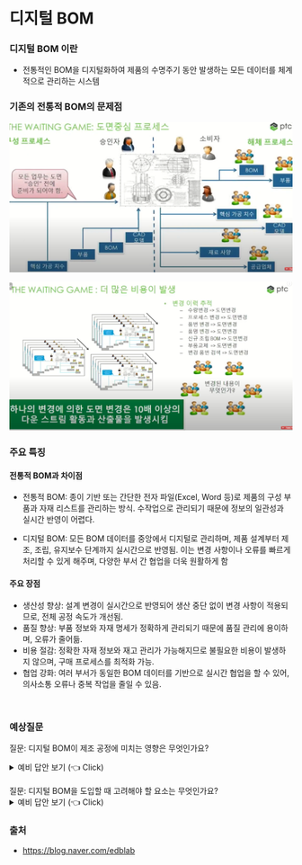 # 디지털 BOM

### 디지털 BOM 이란

-  전통적인 BOM을 디지털화하여 제품의 수명주기 동안 발생하는 모든 데이터를 체계적으로 관리하는 시스템

### 기존의 전통적 BOM의 문제점

![1](img/1.PNG)

![1](img/2.PNG)


### 주요 특징

#### 전통적 BOM과 차이점

- 전통적 BOM: 종이 기반 또는 간단한 전자 파일(Excel, Word 등)로 제품의 구성 부품과 자재 리스트를 관리하는 방식. 수작업으로 관리되기 때문에 정보의 일관성과 실시간 반영이 어렵다.

- 디지털 BOM: 모든 BOM 데이터를 중앙에서 디지털로 관리하며, 제품 설계부터 제조, 조립, 유지보수 단계까지 실시간으로 반영됨. 이는 변경 사항이나 오류를 빠르게 처리할 수 있게 해주며, 다양한 부서 간 협업을 더욱 원활하게 함

#### 주요 장점

- 생산성 향상: 설계 변경이 실시간으로 반영되어 생산 중단 없이 변경 사항이 적용되므로, 전체 공정 속도가 개선됨.
- 품질 향상: 부품 정보와 자재 명세가 정확하게 관리되기 때문에 품질 관리에 용이하며, 오류가 줄어듦.
- 비용 절감: 정확한 자재 정보와 재고 관리가 가능해지므로 불필요한 비용이 발생하지 않으며, 구매 프로세스를 최적화 가능.
- 협업 강화: 여러 부서가 동일한 BOM 데이터를 기반으로 실시간 협업을 할 수 있어, 의사소통 오류나 중복 작업을 줄일 수 있음.
<br/>



### 예상질문 

질문: 디지털 BOM이 제조 공정에 미치는 영향은 무엇인가요?
<details>
   <summary> 예비 답안 보기 (👈 Click)</summary>
   답변: 디지털 BOM은 제조 공정에서 부품을 정확하게 관리하고, 설계 변경 사항을 실시간으로 반영할 수 있어 오류를 줄이고 생산 효율성을 극대화할 수 있습니다. 예를 들어, 부품이 부족하거나 잘못 주문되는 문제를 방지하고, 정확한 데이터를 기반으로 생산 계획을 세울 수 있습니다. 또한, PLM 시스템과 ERP 시스템을 통합해 자재 관리와 재고 관리를 자동화할 수 있습니다.
</details>
<br />
질문: 디지털 BOM을 도입할 때 고려해야 할 요소는 무엇인가요?
<details>
   <summary> 예비 답안 보기 (👈 Click)</summary>
   답변: 디지털 BOM을 도입할 때는 소프트웨어의 기능, 확장성, 그리고 다른 시스템과의 통합 가능성을 고려해야 합니다. 예를 들어, PLM, ERP, MES 시스템과의 원활한 통합이 중요하며, 제품 복잡성에 맞춰 다양한 부품과 자재 정보를 쉽게 관리할 수 있는지 확인해야 합니다. 또한 사용자 편의성도 고려해 각 부서가 손쉽게 접근하고 활용할 수 있어야 합니다.
</details>


### 출처

- https://blog.naver.com/edblab


